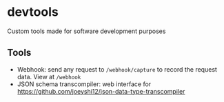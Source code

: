 # devtools

Custom tools made for software development purposes

## Tools

- Webhook: send any request to `/webhook/capture` to record the request data. View at `/webhook`
- JSON schema transcompiler: web interface for https://github.com/joeyshi12/json-data-type-transcompiler
